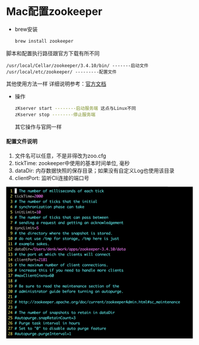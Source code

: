 # Mac配置zookeeper

- brew安装

     ```bash
     brew install zookeeper
     ```

脚本和配置执行路径跟官方下载有所不同

```
/usr/local/Cellar/zookeeper/3.4.10/bin/ -------启动文件
/usr/local/etc/zookeeper/ ---------配置文件
```

其他使用方法一样
详细说明参考：[官方文档](http://zookeeper.apache.org/doc/r3.4.12/zookeeperStarted.html)

- 操作

     ```bash
     zKserver start --------启动服务端 这点与Linux不同
     zKserver stop --------停止服务端
     ```

     其它操作与官网一样



#### 配置文件说明

1. 文件名可以任意，不是非得改为zoo.cfg
2. tickTime: zookeeper中使用的基本时间单位, 毫秒
3. dataDir: 内存数据快照的保存目录；如果没有自定义Log也使用该目录
4. clientPort: 监听Cli连接的端口号

![](./pic/zookeeper.cnf.png)
